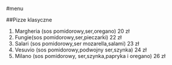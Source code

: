 #menu

##Pizze klasyczne
1. Margheria (sos pomidorowy,ser,oregano) 20 zł
2. Fungie(sos pomidorowy,ser,pieczarki) 22 zł
3. Salari (sos pomidorowy,ser mozarella,salami) 23 zł
4. Vesuvio (sos pomidorowy,podwojny ser,szynka) 24 zł
5. Milano (sos pomidorowy, ser,szynka,papryka i oregano) 26 zł

